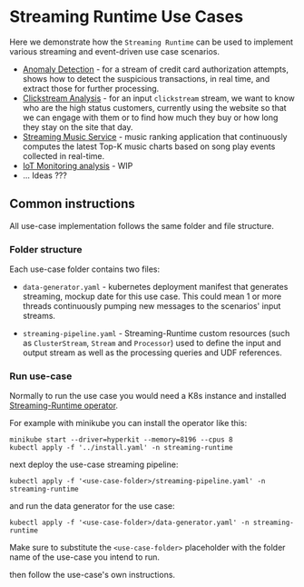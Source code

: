 # Streaming Runtime Use Cases

Here we demonstrate how the `Streaming Runtime` can be used to implement various streaming and event-driven use case scenarios.

* [Anomaly Detection](./anomaly-detection) - for a stream of credit card authorization attempts, shows how to detect the suspicious transactions, in real time, and extract those for further processing.
* [Clickstream Analysis](./clickstream) -   for an input `clickstream` stream, we want to know who are the high status customers, currently using the website so that we can engage with them or to find how much they buy or how long they stay on the site that day.
* [Streaming Music Service](./top-k-songs) - music ranking application that continuously computes the latest Top-K music charts based on song play events collected in real-time.
* [IoT Monitoring analysis](./iot-monitoring) - WIP
* ... Ideas ???

## Common instructions

All use-case implementation follows the same folder and file structure. 

### Folder structure
Each use-case folder contains two files: 
 
* `data-generator.yaml` - kubernetes deployment manifest that generates streaming, mockup date for this use case. 
  This could mean 1 or more threads continuously pumping new messages to the scenarios' input streams.

* `streaming-pipeline.yaml` - Streaming-Runtime custom resources (such as `ClusterStream`, `Stream` and `Processor`) used to define the input and output stream as well as the processing queries and UDF references.


### Run use-case 
Normally to run the use case you would need a K8s instance and installed [Streaming-Runtime operator](../).

For example with minikube you can install the operator like this:

```shell
minikube start --driver=hyperkit --memory=8196 --cpus 8
kubectl apply -f '../install.yaml' -n streaming-runtime
```

next deploy the use-case streaming pipeline:

```shell
kubectl apply -f '<use-case-folder>/streaming-pipeline.yaml' -n streaming-runtime
```

and run the data generator for the use case:
```shell
kubectl apply -f '<use-case-folder>/data-generator.yaml' -n streaming-runtime
```

Make sure to substitute the `<use-case-folder>` placeholder with the folder name of the use-case you intend to run.

then follow the use-case's own instructions.

